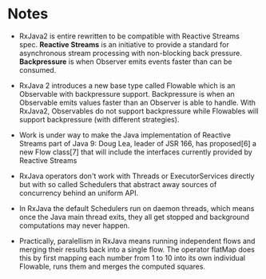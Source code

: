 # Notes

* RxJava2 is entire rewritten to be compatible with Reactive Streams spec. **Reactive Streams** is an initiative to provide a standard for asynchronous stream processing with non-blocking back pressure. **Backpressure** is when Observer emits events faster than can be consumed.

* RxJava 2 introduces a new base type called Flowable which is an Observable with backpressure support. Backpressure is when an Observable emits values faster than an Observer is able to handle. With RxJava2, Observables do not support backpressure while Flowables will support backpressure (with different strategies).

* Work is under way to make the Java implementation of Reactive Streams part of Java 9: Doug Lea, leader of JSR 166, has proposed[6] a new Flow class[7] that will include the interfaces currently provided by Reactive Streams


* RxJava operators don't work with Threads or ExecutorServices directly but with so called Schedulers that abstract away sources of concurrency behind an uniform API.

* In RxJava the default Schedulers run on daemon threads, which means once the Java main thread exits, they all get stopped and background computations may never happen.

* Practically, paralellism in RxJava means running independent flows and merging their results back into a single flow. The operator flatMap does this by first mapping each number from 1 to 10 into its own individual Flowable, runs them and merges the computed squares.